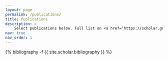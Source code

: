 ```yaml
---
layout: page
permalink: /publications/
title: Publications
description: >
    Select publications below. Full list on <a href='https://scholar.google.com/citations?user=ey8kyPoAAAAJ'>Google Scholar</a>
nav: true
nav_order: 1
---
```

<!-- _pages/publications.md -->
<div class="publications">

{% bibliography -f {{ site.scholar.bibliography }} %}

</div>
